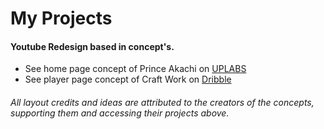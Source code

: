 # My Projects

#### Youtube Redesign based in concept's.

* See home page concept of Prince Akachi on [UPLABS](https://www.uplabs.com/challenges/youtube-redesign-challenge-e5a25595-1c32-4180-b379-8e0a832b189d)
* See player page concept of Craft Work on [Dribble](https://dribbble.com/shots/6755282-Youtube-ReDesign-Concept)

###### All layout credits and ideas are attributed to the creators of the concepts, supporting them and accessing their projects above.
